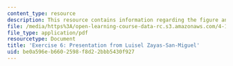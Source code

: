 ```yaml
---
content_type: resource
description: This resource contains information regarding the figure and configure.
file: /media/https%3A/open-learning-course-data-rc.s3.amazonaws.com/4-105-geometric-disciplines-and-architecture-skills-reciprocal-methodologies-fall-2012/be0a596eb6602598f8d22bbb5430f927_MIT4_105F12_Pres_Ex6_LZ.pdf
file_type: application/pdf
resourcetype: Document
title: 'Exercise 6: Presentation from Luisel Zayas-San-Miguel'
uid: be0a596e-b660-2598-f8d2-2bbb5430f927
---
```

